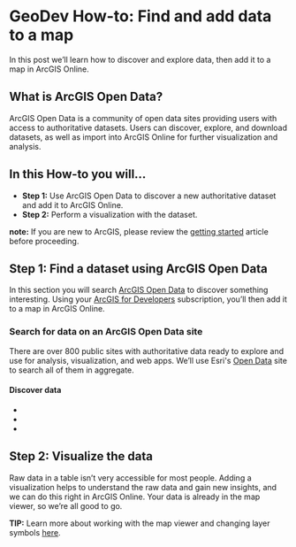# GeoDev How-to: Find and add data to a map

In this post we’ll learn how to discover and explore data, then add it to a map in ArcGIS Online.

## What is ArcGIS Open Data?

ArcGIS Open Data is a community of open data sites providing users with access to authoritative datasets. Users can discover, explore, and download datasets, as well as import into ArcGIS Online for further visualization and analysis.

## In this How-to you will…

* **Step 1:** Use ArcGIS Open Data to discover a new authoritative dataset and add it to ArcGIS Online.
* **Step 2:** Perform a visualization with the dataset.

**note:** If you are new to ArcGIS, please review the [getting started](https://geonet.esri.com/groups/geodev/blog/2014/12/03/arcgis-geodev-tutorials-getting-started) article before proceeding.

## Step 1: Find a dataset using ArcGIS Open Data

In this section you will search [ArcGIS Open Data](https://opendata.arcgis.com/about) to discover something interesting. Using your [ArcGIS for Developers](https://developers.arcgis.com/en/sign-up/) subscription, you’ll then add it to a map in ArcGIS Online.

### Search for data on an ArcGIS Open Data site
There are over 800 public sites with authoritative data ready to explore and use for analysis, visualization, and web apps. We’ll use Esri's [Open Data](https://opendata.arcgis.com) site to search all of them in aggregate.

#### Discover data
*
*
*


## Step 2: Visualize the data

Raw data in a table isn’t very accessible for most people. Adding a visualization helps to understand the raw data and gain new insights, and we can do this right in ArcGIS Online. Your data is already in the map viewer, so we’re all good to go.

**TIP:** Learn more about working with the map viewer and changing layer symbols [here](http://doc.arcgis.com/en/arcgis-online/create-maps/change-style.htm).

